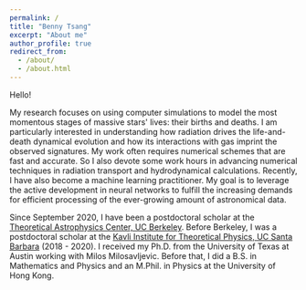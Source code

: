 ```yaml
---
permalink: /
title: "Benny Tsang"
excerpt: "About me"
author_profile: true
redirect_from: 
  - /about/
  - /about.html
---
```


Hello!

My research focuses on using computer simulations to model the most momentous stages of massive stars' lives: their births and deaths. I am particularly interested in understanding how radiation drives the life-and-death dynamical evolution and how its interactions with gas imprint the observed signatures. My work often requires numerical schemes that are fast and accurate. So I also devote some work hours in advancing numerical techniques in radiation transport and hydrodynamical calculations. Recently, I have also become a machine learning practitioner. My goal is to leverage the active development in neural networks to fulfill the increasing demands for efficient processing of the ever-growing amount of astronomical data.

Since September 2020, I have been a postdoctoral scholar at the [Theoretical Astrophysics Center, UC Berkeley](https://tac.berkeley.edu/). Before Berkeley, I was a postdoctoral scholar at the [Kavli Institute for Theoretical Physics, UC Santa Barbara](https://www.kitp.ucsb.edu/) (2018 - 2020). I received my Ph.D. from the University of Texas at Austin working with Milos Milosavljevic. Before that, I did a B.S. in Mathematics and Physics and an M.Phil. in Physics at the University of Hong Kong. 

